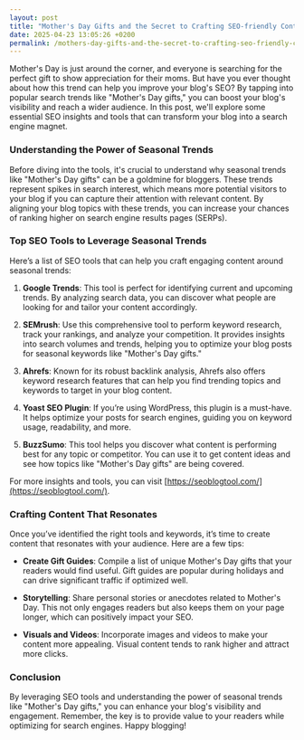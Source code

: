 ```yaml
---
layout: post
title: "Mother's Day Gifts and the Secret to Crafting SEO-friendly Content"
date: 2025-04-23 13:05:26 +0200
permalink: /mothers-day-gifts-and-the-secret-to-crafting-seo-friendly-content/
---
```



Mother's Day is just around the corner, and everyone is searching for the perfect gift to show appreciation for their moms. But have you ever thought about how this trend can help you improve your blog's SEO? By tapping into popular search trends like "Mother's Day gifts," you can boost your blog's visibility and reach a wider audience. In this post, we'll explore some essential SEO insights and tools that can transform your blog into a search engine magnet.

### Understanding the Power of Seasonal Trends

Before diving into the tools, it's crucial to understand why seasonal trends like "Mother's Day gifts" can be a goldmine for bloggers. These trends represent spikes in search interest, which means more potential visitors to your blog if you can capture their attention with relevant content. By aligning your blog topics with these trends, you can increase your chances of ranking higher on search engine results pages (SERPs).

### Top SEO Tools to Leverage Seasonal Trends

Here’s a list of SEO tools that can help you craft engaging content around seasonal trends:

1. **Google Trends**: This tool is perfect for identifying current and upcoming trends. By analyzing search data, you can discover what people are looking for and tailor your content accordingly.

2. **SEMrush**: Use this comprehensive tool to perform keyword research, track your rankings, and analyze your competition. It provides insights into search volumes and trends, helping you to optimize your blog posts for seasonal keywords like "Mother's Day gifts."

3. **Ahrefs**: Known for its robust backlink analysis, Ahrefs also offers keyword research features that can help you find trending topics and keywords to target in your blog content.

4. **Yoast SEO Plugin**: If you’re using WordPress, this plugin is a must-have. It helps optimize your posts for search engines, guiding you on keyword usage, readability, and more.

5. **BuzzSumo**: This tool helps you discover what content is performing best for any topic or competitor. You can use it to get content ideas and see how topics like "Mother's Day gifts" are being covered.

For more insights and tools, you can visit [https://seoblogtool.com/](https://seoblogtool.com/).

### Crafting Content That Resonates

Once you’ve identified the right tools and keywords, it’s time to create content that resonates with your audience. Here are a few tips:

- **Create Gift Guides**: Compile a list of unique Mother's Day gifts that your readers would find useful. Gift guides are popular during holidays and can drive significant traffic if optimized well.

- **Storytelling**: Share personal stories or anecdotes related to Mother's Day. This not only engages readers but also keeps them on your page longer, which can positively impact your SEO.

- **Visuals and Videos**: Incorporate images and videos to make your content more appealing. Visual content tends to rank higher and attract more clicks.

### Conclusion

By leveraging SEO tools and understanding the power of seasonal trends like "Mother's Day gifts," you can enhance your blog's visibility and engagement. Remember, the key is to provide value to your readers while optimizing for search engines. Happy blogging!